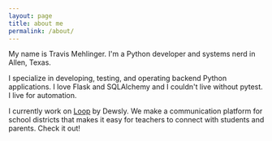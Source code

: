 ```yaml
---
layout: page
title: about me
permalink: /about/
---
```


My name is Travis Mehlinger. I'm a Python developer and systems nerd in Allen, Texas.

I specialize in developing, testing, and operating backend Python applications. I love Flask and SQLAlchemy and I couldn't live without pytest. I live for automation.

I currently work on <a href="https://loopk12.com">Loop</a> by Dewsly. We make a communication platform for school districts that makes it easy for teachers to connect with students and parents. Check it out!
